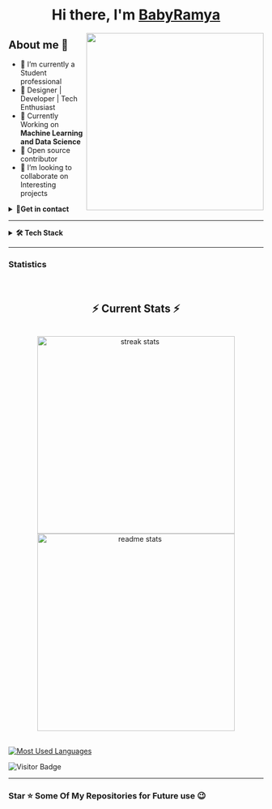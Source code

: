 <h1 align="center"> Hi there, I'm <a href="https://drive.google.com/file/d/1Mnl5w3zW26u-aOA7gPF2ZI3b7c4skEq6/view?usp=drive_link">BabyRamya</a> </h1>

<img src="https://raw.githubusercontent.com/sanjay-kv/sanjay-kv/main/Assets/illustration.png" min-width="300px" max-width="300px" width="350px" align="right">

## About me 👀
- 🔭 I’m currently a Student professional
- 🎯 Designer | Developer | Tech Enthusiast 
- 🌱 Currently Working on **Machine Learning and Data Science**
- 💖 Open source contributor
- 👯 I’m looking to collaborate on Interesting projects




<details>	
 <summary><b>📧Get in contact</b></summary><br>

 <!--contact details-->
[![E-Mail](https://img.shields.io/badge/Gmail-D14836?style=for-the-badge&logo=gmail&logoColor=white)](mailto:yalagandulababyramya@gmail.com)
[![Instagram](https://img.shields.io/badge/Instagram-%23E4405F.svg?style=for-the-badge&logo=Instagram&logoColor=white)](https://www.instagram.com/maahi.07_18/)
[![Twitter](https://img.shields.io/badge/X.com%20(Twitter)%20-black.svg?style=for-the-badge&logo=X&colorB=555)](https://x.com/YBabyRamya0905)
[![LinkedIn](https://img.shields.io/badge/LinkedIn-0077B5?style=for-the-badge&logo=linkedin&logoColor=white)](https://www.linkedin.com/in/ramya1264)
[![Hackerrank](https://img.shields.io/badge/-Hackerrank-2EC866?style=for-the-badge&logo=HackerRank&logoColor=white)](https://www.hackerrank.com/profile/21KN1A1264)
[![LeetCode](https://img.shields.io/badge/-LeetCode-FFA116?style=for-the-badge&logo=LeetCode&logoColor=white)](https://leetcode.com/u/yalagandulababyramya/)
[![GitHub](https://img.shields.io/badge/GitHub-100000?style=for-the-badge&logo=github&logoColor=white)](https://github.com/YBABYRAMYA)
</details>
<hr/>

<details>	
 <summary><b>🛠 Tech Stack</b></summary><br>

<!-- Programming Languages -->
[![C_Lang](https://img.shields.io/badge/C-00599C?style=for-the-badge&logo=c&logoColor=white)](https://github.com/YBABYRAMYA)
[![Java](https://img.shields.io/badge/Java-ED8B00?style=for-the-badge&logo=java&logoColor=white)](https://github.com/YBABYRAMYA)
[![JavaScript](https://img.shields.io/badge/JavaScript-323330?style=for-the-badge&logo=javascript&logoColor=F7DF1E)](https://github.com/YBABYRAMYA)
[![Python](https://img.shields.io/badge/Python-FFD43B?style=for-the-badge&logo=python&logoColor=blue)](https://github.com/YBABYRAMYA)
[![C++](https://img.shields.io/badge/C++-white?style=for-the-badge&logo=c%2B%2B)](https://en.cppreference.com/)

<!-- Front End Development --> 
[![HTML](https://img.shields.io/badge/HTML-E34F26?style=for-the-badge&logo=html5&logoColor=white)](https://github.com/YBABYRAMYA)
[![CSS](https://img.shields.io/badge/CSS-1572B6?style=for-the-badge&logo=css3&logoColor=white)](https://github.com/Ruban2205)

[![Bootstrap](https://img.shields.io/badge/Bootstrap-563D7C?style=for-the-badge&logo=bootstrap&logoColor=white)](https://github.com/YBABYRAMYA)
[![JQuery](https://img.shields.io/badge/jQuery-0769AD?style=for-the-badge&logo=jquery&logoColor=white)](https://github.com/YBABYRAMYA)
[![Angular](https://img.shields.io/badge/Angular-DD0031?style=for-the-badge&logo=angular&logoColor=white)](https://github.com/YBABYRAMYA)
[![React](https://img.shields.io/badge/React-20232A?style=for-the-badge&logo=react&logoColor=61DAFB)](https://github.com/YBABYRAMYA)
[![Java_Swing_GUI](https://img.shields.io/badge/Java-Swing%20GUI-ED8B00?style=for-the-badge&logo=java&logoColor=white)](https://github.com/YBABYRAMYA)

<!-- Backend Development --> 
[![NodeJS](https://img.shields.io/badge/Node.js-339933?style=for-the-badge&logo=nodedotjs&logoColor=white)](https://github.com/YBABYRAMYA)
[![ExpressJS](https://img.shields.io/badge/Express.js-000000?style=for-the-badge&logo=express&logoColor=white)](https://github.com/YBABYRAMYA)
[![MongoDB](https://img.shields.io/badge/MongoDB-4EA94B?style=for-the-badge&logo=mongodb&logoColor=white)](https://github.com/YBABYRAMYA)
</details>
<hr/>

### Statistics


<br/>
  <h2 align="center">⚡ Current Stats ⚡</h2>
<br>
<div align=center>
  <img width=390 src="https://streak-stats.demolab.com/?user=YBABYRAMYA&count_private=true&theme=react&border_radius=10" alt="streak stats"/>
  <img width=390 src="https://github-readme-stats.vercel.app/api?username=YBABYRAMYA&show_icons=true&theme=react&rank_icon=github&border_radius=10" alt="readme stats" />
</div>

  <br/>

<!--[![GitHub followers](https://img.shields.io/github/followers/YBABYRAMYA.svg?style=social&label=Follow&maxAge=2592000)](https://github.com/YBABYRAMYA?tab=followers)-->


<!-- [![Most Used Languages](https://github-readme-stats.vercel.app/api/top-langs/?username=YBABYRAMYA)](https://github.com/YBABYRAMYA) -->
[![Most Used Languages](https://github-readme-stats.vercel.app/api/top-langs/?username=YBABYRAMYA&layout=compact&show_icons=true&theme=react)](https://github.com/YBABYRAMYA/github-readme-stats)


![Visitor Badge](https://api.visitorbadge.io/api/VisitorHit?user=YBABYRAMYA&repo=github-visitors-badge&countColor=%237B1E7A)
<hr/>

### Star ⭐ Some Of My Repositories for Future use 😉

